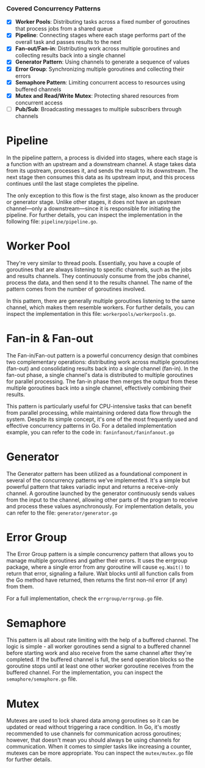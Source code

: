 ### Covered Concurrency Patterns

- [x] **Worker Pools**: Distributing tasks across a fixed number of goroutines that process jobs from a shared queue
- [x] **Pipeline**: Connecting stages where each stage performs part of the overall task and passes results to the next
- [x] **Fan-out/Fan-in**: Distributing work across multiple goroutines and collecting results back into a single channel
- [x] **Generator Pattern**: Using channels to generate a sequence of values
- [x] **Error Group**: Synchronizing multiple goroutines and collecting their errors
- [x] **Semaphore Pattern**: Limiting concurrent access to resources using buffered channels
- [x] **Mutex and Read/Write Mutex**: Protecting shared resources from concurrent access
- [ ] **Pub/Sub**: Broadcasting messages to multiple subscribers through channels

# Pipeline

In the pipeline pattern, a process is divided into stages, where each stage is a function with an upstream and a downstream channel. A stage takes data from its upstream, processes it, and sends the result to its downstream. The next stage then consumes this data as its upstream input, and this process continues until the last stage completes the pipeline.

The only exception to this flow is the first stage, also known as the producer or generator stage. Unlike other stages, it does not have an upstream channel—only a downstream—since it is responsible for initiating the pipeline. For further details, you can inspect the implementation in the following file: `pipeline/pipeline.go`.

# Worker Pool

They're very similar to thread pools. Essentially, you have a couple of goroutines that are always listening to specific channels, such as the jobs and results channels. They continuously consume from the jobs channel, process the data, and then send it to the results channel. The name of the pattern comes from the number of goroutines involved.

In this pattern, there are generally multiple goroutines listening to the same channel, which makes them resemble workers. For further details, you can inspect the implementation in this file: `workerpools/workerpools.go`.

# Fan-in & Fan-out

The Fan-in/Fan-out pattern is a powerful concurrency design that combines two complementary operations: distributing work across multiple goroutines (fan-out) and consolidating results back into a single channel (fan-in). In the fan-out phase, a single channel's data is distributed to multiple goroutines for parallel processing. The fan-in phase then merges the output from these multiple goroutines back into a single channel, effectively combining their results.

This pattern is particularly useful for CPU-intensive tasks that can benefit from parallel processing, while maintaining ordered data flow through the system. Despite its simple concept, it's one of the most frequently used and effective concurrency patterns in Go. For a detailed implementation example, you can refer to the code in: `faninfanout/faninfanout.go`

# Generator

The Generator pattern has been utilized as a foundational component in several of the concurrency patterns we've implemented. It's a simple but powerful pattern that takes variadic input and returns a receive-only channel. A goroutine launched by the generator continuously sends values from the input to the channel, allowing other parts of the program to receive and process these values asynchronously. For implementation details, you can refer to the file: `generator/generator.go`

# Error Group

The Error Group pattern is a simple concurrency pattern that allows you to manage multiple goroutines and gather their errors. It uses the errgroup package, where a single error from any goroutine will cause `eg.Wait()` to return that error, signaling a failure. Wait blocks until all function calls from the Go method have returned, then returns the first non-nil error (if any) from them.

For a full implementation, check the `errgroup/errgroup.go` file.

# Semaphore

This pattern is all about rate limiting with the help of a buffered channel. The logic is simple - all worker goroutines send a signal to a buffered channel before starting work and also receive from the same channel after they're completed. If the buffered channel is full, the send operation blocks so the goroutine stops until at least one other worker goroutine receives from the buffered channel. For the implementation, you can inspect the `semaphore/semaphore.go` file.

# Mutex

Mutexes are used to lock shared data among goroutines so it can be updated or read without triggering a race condition. In Go, it's mostly recommended to use channels for communication across goroutines; however, that doesn't mean you should always be using channels for communication. When it comes to simpler tasks like increasing a counter, mutexes can be more appropriate. You can inspect the `mutex/mutex.go` file for further details.
